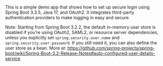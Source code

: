 This is a simple demo app that shows how to set up secure login using Spring Boot 3.3.5, Java 17, and OAuth2. It integrates third-party authentication providers to make logging in easy and secure.


Note: Starting from Spring Boot 3.2.2, the default in-memory user store is disabled if you’re using OAuth2, SAML2, 
or resource server dependencies, unless you explicitly set `spring.security.user.name` and `spring.security.user.password`. 
If you still need it, you can also define the user store as a bean. More at:
https://github.com/spring-projects/spring-boot/wiki/Spring-Boot-3.2-Release-Notes#auto-configured-user-details-service
